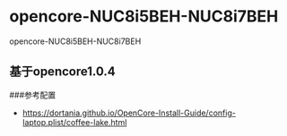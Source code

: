 # opencore-NUC8i5BEH-NUC8i7BEH
opencore-NUC8i5BEH-NUC8i7BEH
## 基于opencore1.0.4

###参考配置
* https://dortania.github.io/OpenCore-Install-Guide/config-laptop.plist/coffee-lake.html

